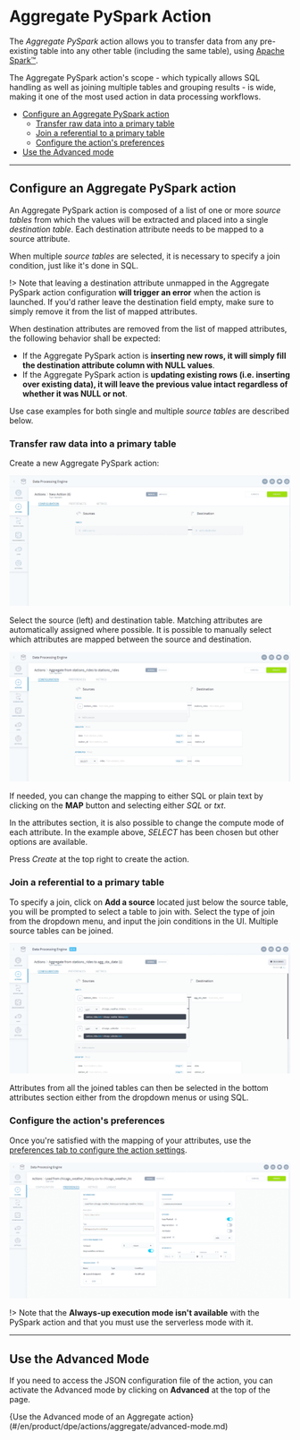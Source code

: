 # Aggregate PySpark Action

The *Aggregate PySpark* action allows you to transfer data from any pre-existing table into any other table (including the same table), using [Apache Spark™](https://spark.apache.org/).

The Aggregate PySpark action's scope - which typically allows SQL handling as well as joining multiple tables and grouping results - is wide, making it one of the most used action in data processing workflows.

* [Configure an Aggregate PySpark action](/en/product/dpe/actions/aggregate-pyspark/index?id=configure-an-aggregate-pyspark-action)
  * [Transfer raw data into a primary table](/en/product/dpe/actions/aggregate-pyspark/index?id=transfer-raw-data-into-a-primary-table)
  * [Join a referential to a primary table](/en/product/dpe/actions/aggregate-pyspark/index?id=join-a-referential-to-a-primary-table)
  * [Configure the action's preferences](/en/product/dpe/actions/aggregate-pyspark/index?id=configure-the-action39s-preferences)
* [Use the Advanced mode](/en/product/dpe/actions/aggregate/index?id=use-the-advanced-mode)

---
## Configure an Aggregate PySpark action

An Aggregate PySpark action is composed of a list of one or more *source tables* from which the values will be extracted and placed into a single *destination table*. Each destination attribute needs to be mapped to a source attribute.

When multiple *source tables* are selected, it is necessary to specify a join condition, just like it's done in SQL.

!> Note that leaving a destination attribute unmapped in the Aggregate PySpark action configuration **will trigger an error** when the action is launched. If you'd rather leave the destination field empty, make sure to simply remove it from the list of mapped attributes.

When destination attributes are removed from the list of mapped attributes, the following behavior shall be expected:
* If the Aggregate PySpark action is **inserting new rows, it will simply fill the destination attribute column with NULL values**.
* If the Aggregate PySpark action is **updating existing rows (i.e. inserting over existing data), it will leave the previous value intact regardless of whether it was NULL or not**.

Use case examples for both single and multiple *source tables* are described below.


### Transfer raw data into a primary table

Create a new Aggregate PySpark action:

![dpe-overview](picts/py-agg-ui.png)

Select the source (left) and destination table. Matching attributes are automatically assigned where possible. It is possible to manually select which attributes are mapped between the source and destination.

![dpe-overview-icons](picts/py-agg-ui2.png)

If needed, you can change the mapping to either SQL or plain text by clicking on the **MAP** button and selecting either *SQL* or *txt*. 

In the attributes section, it is also possible to change the compute mode of each attribute. In the example above, *SELECT* has been chosen but other options are available.

Press *Create* at the top right to create the action.


### Join a referential to a primary table

To specify a join, click on **Add a source** located just below the source table, you will be prompted to select a table to join with. Select the type of join from the dropdown menu, and input the join conditions in the UI. Multiple source tables can be joined.

![dpe-overview-icons](picts/py-agg-ui3.png)


Attributes from all the joined tables can then be selected in the bottom attributes section either from the dropdown menus or using SQL.


### Configure the action's preferences

Once you're satisfied with the mapping of your attributes, use the [preferences tab to configure the action settings](/en/product/dpe/actions/settings/index).

![load-configure](picts/py-settings.png)

!> Note that the **Always-up execution mode isn't available** with the PySpark action and that you must use the serverless mode with it.

---

## Use the Advanced Mode

If you need to access the JSON configuration file of the action, you can activate the Advanced mode by clicking on **Advanced** at the top of the page.

{Use the Advanced mode of an Aggregate action}(#/en/product/dpe/actions/aggregate/advanced-mode.md)

